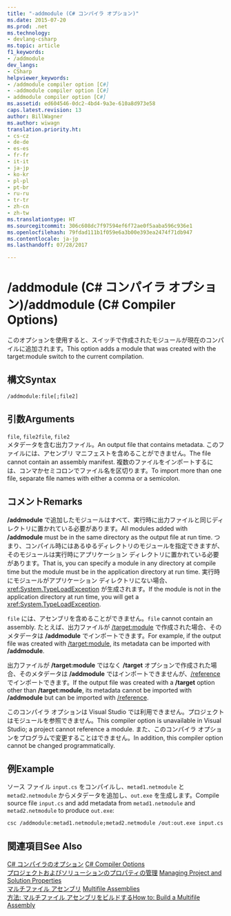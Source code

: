 ```yaml
---
title: "-addmodule (C# コンパイラ オプション)"
ms.date: 2015-07-20
ms.prod: .net
ms.technology:
- devlang-csharp
ms.topic: article
f1_keywords:
- /addmodule
dev_langs:
- CSharp
helpviewer_keywords:
- /addmodule compiler option [C#]
- -addmodule compiler option [C#]
- addmodule compiler option [C#]
ms.assetid: ed604546-0dc2-4bd4-9a3e-610a8d973e58
caps.latest.revision: 13
author: BillWagner
ms.author: wiwagn
translation.priority.ht:
- cs-cz
- de-de
- es-es
- fr-fr
- it-it
- ja-jp
- ko-kr
- pl-pl
- pt-br
- ru-ru
- tr-tr
- zh-cn
- zh-tw
ms.translationtype: HT
ms.sourcegitcommit: 306c608dc7f97594ef6f72ae0f5aaba596c936e1
ms.openlocfilehash: 79fdad111b1f059e6a3b00e393ea2474f71db947
ms.contentlocale: ja-jp
ms.lasthandoff: 07/28/2017

---
```

# <a name="addmodule-c-compiler-options"></a><span data-ttu-id="97c87-102">/addmodule (C# コンパイラ オプション)</span><span class="sxs-lookup"><span data-stu-id="97c87-102">/addmodule (C# Compiler Options)</span></span>
<span data-ttu-id="97c87-103">このオプションを使用すると、スイッチで作成されたモジュールが現在のコンパイルに追加されます。</span><span class="sxs-lookup"><span data-stu-id="97c87-103">This option adds a module that was created with the target:module switch to the current compilation.</span></span>  
  
## <a name="syntax"></a><span data-ttu-id="97c87-104">構文</span><span class="sxs-lookup"><span data-stu-id="97c87-104">Syntax</span></span>  
  
```console  
/addmodule:file[;file2]  
```  
  
## <a name="arguments"></a><span data-ttu-id="97c87-105">引数</span><span class="sxs-lookup"><span data-stu-id="97c87-105">Arguments</span></span>  
 <span data-ttu-id="97c87-106">`file`, `file2`</span><span class="sxs-lookup"><span data-stu-id="97c87-106">`file`, `file2`</span></span>  
 <span data-ttu-id="97c87-107">メタデータを含む出力ファイル。</span><span class="sxs-lookup"><span data-stu-id="97c87-107">An output file that contains metadata.</span></span> <span data-ttu-id="97c87-108">このファイルには、アセンブリ マニフェストを含めることができません。</span><span class="sxs-lookup"><span data-stu-id="97c87-108">The file cannot contain an assembly manifest.</span></span> <span data-ttu-id="97c87-109">複数のファイルをインポートするには、コンマかセミコロンでファイル名を区切ります。</span><span class="sxs-lookup"><span data-stu-id="97c87-109">To import more than one file, separate file names with either a comma or a semicolon.</span></span>  
  
## <a name="remarks"></a><span data-ttu-id="97c87-110">コメント</span><span class="sxs-lookup"><span data-stu-id="97c87-110">Remarks</span></span>  
 <span data-ttu-id="97c87-111">**/addmodule** で追加したモジュールはすべて、実行時に出力ファイルと同じディレクトリに置かれている必要があります。</span><span class="sxs-lookup"><span data-stu-id="97c87-111">All modules added with **/addmodule** must be in the same directory as the output file at run time.</span></span> <span data-ttu-id="97c87-112">つまり、コンパイル時にはあるゆるディレクトリのモジュールを指定できますが、そのモジュールは実行時にアプリケーション ディレクトリに置かれている必要があります。</span><span class="sxs-lookup"><span data-stu-id="97c87-112">That is, you can specify a module in any directory at compile time but the module must be in the application directory at run time.</span></span> <span data-ttu-id="97c87-113">実行時にモジュールがアプリケーション ディレクトリにない場合、<xref:System.TypeLoadException> が生成されます。</span><span class="sxs-lookup"><span data-stu-id="97c87-113">If the module is not in the application directory at run time, you will get a <xref:System.TypeLoadException>.</span></span>  
  
 <span data-ttu-id="97c87-114">`file` には、アセンブリを含めることができません。</span><span class="sxs-lookup"><span data-stu-id="97c87-114">`file` cannot contain an assembly.</span></span> <span data-ttu-id="97c87-115">たとえば、出力ファイルが [/target:module](../../../csharp/language-reference/compiler-options/target-module-compiler-option.md) で作成された場合、そのメタデータは **/addmodule** でインポートできます。</span><span class="sxs-lookup"><span data-stu-id="97c87-115">For example, if the output file was created with [/target:module](../../../csharp/language-reference/compiler-options/target-module-compiler-option.md), its metadata can be imported with **/addmodule**.</span></span>  
  
 <span data-ttu-id="97c87-116">出力ファイルが **/target:module** ではなく **/target** オプションで作成された場合、そのメタデータは **/addmodule** ではインポートできませんが、[/reference](../../../csharp/language-reference/compiler-options/reference-compiler-option.md) でインポートできます。</span><span class="sxs-lookup"><span data-stu-id="97c87-116">If the output file was created with a **/target** option other than **/target:module**, its metadata cannot be imported with **/addmodule** but can be imported with [/reference](../../../csharp/language-reference/compiler-options/reference-compiler-option.md).</span></span>  
  
 <span data-ttu-id="97c87-117">このコンパイラ オプションは Visual Studio では利用できません。プロジェクトはモジュールを参照できません。</span><span class="sxs-lookup"><span data-stu-id="97c87-117">This compiler option is unavailable in Visual Studio; a project cannot reference a module.</span></span> <span data-ttu-id="97c87-118">また、このコンパイラ オプションをプログラムで変更することはできません。</span><span class="sxs-lookup"><span data-stu-id="97c87-118">In addition, this compiler option cannot be changed programmatically.</span></span>  
  
## <a name="example"></a><span data-ttu-id="97c87-119">例</span><span class="sxs-lookup"><span data-stu-id="97c87-119">Example</span></span>  
 <span data-ttu-id="97c87-120">ソース ファイル `input.cs` をコンパイルし、`metad1.netmodule` と `metad2.netmodule` からメタデータを追加し、`out.exe` を生成します。</span><span class="sxs-lookup"><span data-stu-id="97c87-120">Compile source file `input.cs` and add metadata from `metad1.netmodule` and `metad2.netmodule` to produce `out.exe`:</span></span>  
  
```console  
csc /addmodule:metad1.netmodule;metad2.netmodule /out:out.exe input.cs  
```  
  
## <a name="see-also"></a><span data-ttu-id="97c87-121">関連項目</span><span class="sxs-lookup"><span data-stu-id="97c87-121">See Also</span></span>  
 <span data-ttu-id="97c87-122">[C# コンパイラのオプション](../../../csharp/language-reference/compiler-options/index.md) </span><span class="sxs-lookup"><span data-stu-id="97c87-122">[C# Compiler Options](../../../csharp/language-reference/compiler-options/index.md) </span></span>  
 <span data-ttu-id="97c87-123">[プロジェクトおよびソリューションのプロパティの管理](/visualstudio/ide/managing-project-and-solution-properties) </span><span class="sxs-lookup"><span data-stu-id="97c87-123">[Managing Project and Solution Properties](/visualstudio/ide/managing-project-and-solution-properties) </span></span>  
 <span data-ttu-id="97c87-124">[マルチファイル アセンブリ](../../../framework/app-domains/multifile-assemblies.md) </span><span class="sxs-lookup"><span data-stu-id="97c87-124">[Multifile Assemblies](../../../framework/app-domains/multifile-assemblies.md) </span></span>  
 [<span data-ttu-id="97c87-125">方法: マルチファイル アセンブリをビルドする</span><span class="sxs-lookup"><span data-stu-id="97c87-125">How to: Build a Multifile Assembly</span></span>](../../../framework/app-domains/how-to-build-a-multifile-assembly.md)

